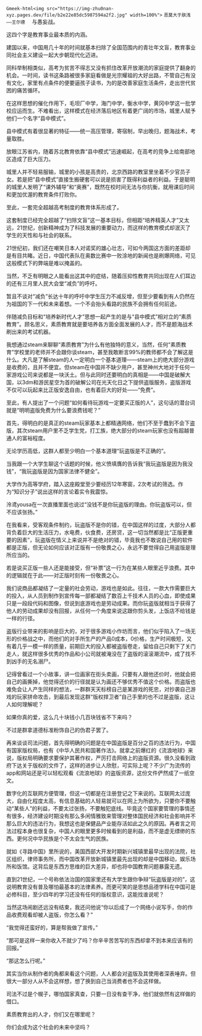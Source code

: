 `Gmeek-html<img src="https://img-zhu0nan-xyz.pages.dev/file/b2e22e85dc5987594a2f2.jpg" width=100%">`
`恶莫大于肤浅——王尔德  ​​​`
​​与愚妄战。

这四个字是教育事业最本质的内涵。

建国以来，中国用几十年的时间就基本扫除了全国范围内的青壮年文盲，教育事业同社会主义建设一起大步朝现代化迈进。

同科举制相类似，高考为贫苦不得志又没有抓住改革开放潮流的家庭提供了翻身的机会。一时间，读书这条路被很多家庭看做是光宗耀祖的大好出路，不管自己有没有文化，家里有点条件的便要逼孩子读书，为的是改善家庭生活条件，走出世代贫困的痛苦循环。

在这样思想的催化作用下，毛坦厂中学，海门中学，衡水中学，黄冈中学这一批学校应运而生。不难看出，这样模式在经济落后地区有着更广阔的市场，城里人赋予他们一个名字“县中模式”。

县中模式有着很显著的特征——统一高压管理，寄宿制，早出晚归，题海战术，考量取胜。

放眼江苏省内，随着苏北教育依靠“县中模式”迅速崛起，在高考的竞争上给南部地区造成了巨大压力。

城里人并不轻易服输，城里的小孩是高贵的，北京西路的教室里坐着不少官员子女。若是把“县中模式”直接生搬硬套可以说是损害了既得利益者的利益。于是聪明的城里人发明了“课外辅导”和“奥赛”，既然在校时间无法与你抗衡，就用课后时间和更加优渥的教育条件打败你。

至此，一套完全超越高考制度的教育体系形成了。

这套制度已经完全超越了“扫除文盲”这一基本目标，但相距“培养精英人才”又太远，21世纪，创新精神成为了科技发展的重要动力，而这样的教育模式却泯灭了学生的天性和与社会的联系。

21世纪初，我们还在嘲笑日本人对诺奖的雄心壮志，可如今两国这方面的差距却是有目共睹。近日，中国代表队在奥数比赛中一败涂地的新闻也是刷爆网络，可见这般模式下的弊端是难以掩盖的。

当然，不乏有明眼之人能看出这其中的症结，随着压抑性教育共同出现在人们耳边的还有三月里人民大会堂“减负”的呼吁。

暂且不谈对“减负”长达十年的呼吁中学生压力不减反增，但至少要看到有人仍然在为祖国的下一代和未来着想。一个不会抬头看路的民族不会拥有任何前途。

伴随减负目标和“培养新时代人才”思想一起产生的是与“县中模式”相对立的“素质教育”。顾名思义，素质教育就是要培养各方面全面发展的人才，而不是题海战术刷出来的考试机器。

我想通过steam来聊聊“素质教育”为什么有他独特的意义，当然，任何“素质教育”学校里的老师并不会跟你谈steam，甚至我敢断言99%的教师都不会了解这是什么。大凡是了解steam的人一定明白一个基本道理——steam上的绝大部分游戏是收费的，且并不便宜。但steam在中国并不缺少用户，甚至神州大地对于任何一家游戏公司来说都是一块沃土。但与此同时还要明白的真相是——中国是破解大国，以3dm和游民星空为首的破解公司在光天化日之下提供盗版服务，盗版游戏不仅可以玩起来比正版安逸自由，也有着巨大的好处——“免费”。

至此，有人提出了一个问题“如何看待玩游戏一定要买正版的人”，这句话的潜台词就是“明明盗版免费为什么要浪费钱呢？”

首先，得明白的是真正的steam玩家基本上都精通网络，他们不至于蠢到不会下盗版，其次steam用户里不乏学生党，打工族，绝大部分的steam玩家也没有超越普通人的富裕程度。

无论学历高低，这群人都至少明白一个基本道理“玩盗版是不正确的”。

当我跟一个大学生聊这个话题的时候，他义愤填膺的告诉我“我玩盗版是因为我没钱”，“我玩盗版是因为国家法律不健全”。

大学作为高等学府，踏入这座殿堂至少要经历12年寒窗，2次考试的筛选。作为“知识分子”说出这样的言论着实令我震惊。

泠鸢yousa在一次直播里面也说过“没钱不是你玩盗版的理由。你玩盗版可以，但不应该张扬。”

在我看来，受客观条件制约，玩盗版不是你的错，在中国这样的过度，大部分人都背负着巨大的生活压力，水电费，伙食费，还房贷，这一切当然都是比“正版更重要的因素”，玩盗版在情义上来说并不是绝对的错，毕竟我也不敢说自己用的软件都是正版，但无论如何应该对正版有一份敬畏之心，永远不要觉得自己用盗版是理所应当的。

若是说买正版一些人还是能接受，但“补票”这一行为在某些人眼里近乎浪费。其中的逻辑就在于此——对正版时刻有一份敬畏之心。

我们说商品都凝结了一定量的社会劳动，游戏也是如此。往往，一款大作需要巨大的投入，从人员到制作到宣传每一部都凝结了数百上千技术人员的心血，即使成果只是一段段代码和图像，但说到底游戏也是劳动成果。而你玩盗版就相当于获得了他人的劳动成果却没有回报，从任何一个角度来说这跟你剪头发，上饭店不给钱是一样的行径。

盗版行业带来的影响是巨大的，对于很多游戏小作坊而言，他们似乎陷入了一场无形的价格战之中，而他们的对手所生产的产品0成本，0价格，生产时间极短，又有着几乎一模一样的质量，前期巨大的投入都被盗版卷走，留给自己只剩下了关门走人，就这样很多优秀的作品和小公司就被淹没在了盗版的滚滚潮流中，成了找不到凶手的无名溺尸。

记得曾看过一个小故事，讲一位画家在街头卖画，只要有人跟他还价时，他就会把自己的画撕掉，他觉得还价的行径就是认为画还不够优秀不值这个价格。而盗版也难免会让人产生同样的想法，一群群天天标榜自己是某游戏的死忠，对抄袭自己游戏的玩家拼命攻击，到最后发现这群“版权捍卫者”自己手里的也不过是盗版，这让人如何理解呢？

如果你真的爱，这么几十块钱小几百块钱省不下来吗？

不过是群拿道德标准粉饰自己的伪君子罢了。

再来谈谈司法问题，首先得明确的问题是在中国盗版是百分之百的违法行为，中国有国家版权局，也有《中华人民共和国著作法》。就拿之前爆红的《流浪地球》来说，版权局明确要求要保护其著作权，严厉打击网络上的盗版资源。很久没看到政府下达关于版权的文件了，这样的进步让人欣慰，可实际上呢？不少广为流传的app和网站还是可以轻松观看《流浪地球》的盗版资源，这份文件俨然成了一纸空文。

数字化的互联网方便管理，但这一切都是在注册登记之下来说的。互联网太过庞大，自由化程度太高，有信息基础的人轻易就可以在网上为所欲为，只要你不要触动“某些人”的利益，不要太过张扬，不要触犯底线。毕竟这个国家要管理的事情还有很多，经济建设时期没有那么多闲情雅致来管理对整体国民经济和社会影响并不那么巨大的违法行为，我想这也是保健品产业能存活如此之久的原因。再者言之司法过程本身也很复杂，中国人的眼里更多时候看到的是利益，而不是虚无缥缈的东西。更何况中华民族是个不太会生气的民族。

就如《寻路中国》里所说的，美国西部大开发时期新兴城镇里最早出现的法院，社区组织，律师事务所，而中国改革开放新城镇里最先出现的却是中国移动，娱乐场所和饭馆。这背后是东西方思维的巨大差异，却也将中国教育问题暴露无遗。

直到21世纪，一个号称依法治国的国家里还有大学生跟你争辩“玩盗版是对的”，这说明教育没有普及哪怕最基本的法律素养。而更可笑的是思想品德学科在中国可是必修科目，至少四年的学习还没有任何的版权意识，这能找谁说呢？

当然这场闹剧还远没有结束，我还问他说“你以后成了一个网络小说写手，你的作品收费观看却被人盗版，你怎么看？”

“我觉得还蛮好的，算是帮我做了宣传。”

“那可是这样一来你收入不就少了吗？你辛辛苦苦写的东西却拿不到本来应该有的回报。”

“那这怎么行呢。”

其实当你从制作者的角都来看这个问题，人人都会对盗版及其使用者深表唾弃。但很大一部分人从不会这样想，想了换到自己当消费者也不会这样做。

司法不过是个幌子，哪怕国家真查，只要一日没有查干净，他们就依然有这样做的借口。

素质教育出的人才，你们又在哪里呢？

你们会成为这个社会的未来中坚吗？


<!-- ##{"timestamp":1551888000}## -->